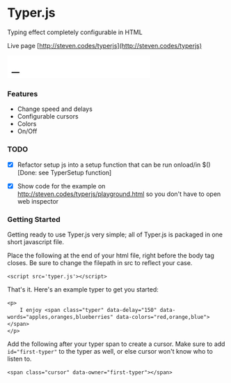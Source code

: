 # Typer.js
Typing effect completely configurable in HTML

Live page
[http://steven.codes/typerjs](http://steven.codes/typerjs)

![example gif of typing effect](demo/assets/not_the_first_example.gif)


### Features
- Change speed and delays
- Configurable cursors
- Colors
- On/Off


### TODO
- [x] Refactor setup js into a setup function that can be run onload/in $() [Done: see TyperSetup function]
- [x] Show code for the example on http://steven.codes/typerjs/playground.html so you don't have to open web inspector


### Getting Started
Getting ready to use Typer.js very simple; all of Typer.js is packaged in one short javascript file.

Place the following at the end of your html file, right before the body tag closes. Be sure to change the filepath in src to reflect your case.

```
<script src='typer.js'></script>
```

That's it. Here's an example typer to get you started:

```
<p>
	I enjoy <span class="typer" data-delay="150" data-words="apples,oranges,blueberries" data-colors="red,orange,blue"></span>
</p>
```

Add the following after your typer span to create a cursor. Make sure to add `id="first-typer"` to the typer as well, or else cursor won't know who to listen to.

```
<span class="cursor" data-owner="first-typer"></span>
```
